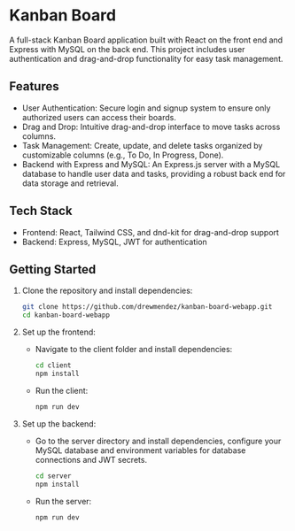 # Kanban Board

A full-stack Kanban Board application built with React on the front end and Express with MySQL on the back end. This project includes user authentication and drag-and-drop functionality for easy task management.

## Features

- User Authentication: Secure login and signup system to ensure only authorized users can access their boards.
- Drag and Drop: Intuitive drag-and-drop interface to move tasks across columns.
- Task Management: Create, update, and delete tasks organized by customizable columns (e.g., To Do, In Progress, Done).
- Backend with Express and MySQL: An Express.js server with a MySQL database to handle user data and tasks, providing a robust back end for data storage and retrieval.

## Tech Stack

- Frontend: React, Tailwind CSS, and dnd-kit for drag-and-drop support
- Backend: Express, MySQL, JWT for authentication

## Getting Started

1. Clone the repository and install dependencies:

   ```bash
   git clone https://github.com/drewmendez/kanban-board-webapp.git
   cd kanban-board-webapp
   ```

2. Set up the frontend:

   - Navigate to the client folder and install dependencies:

     ```bash
     cd client
     npm install
     ```

   - Run the client:

     ```bash
     npm run dev
     ```

3. Set up the backend:

   - Go to the server directory and install dependencies, configure your MySQL database and environment variables for database connections and JWT secrets.

     ```bash
     cd server
     npm install
     ```

   - Run the server:

     ```bash
     npm run dev
     ```
